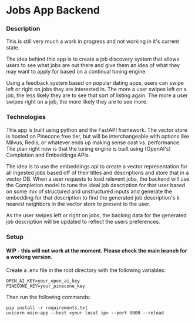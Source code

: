 # Jobs App Backend

### Description
This is still very much a work in progress and not working in it's current state.

The idea behind this app is to create a job discovery system that allows users to see what jobs are out there and give them an idea of what they may want to apply for based on a continual tuning engine.

Using a feedback system based on popular dating apps, users can swipe left or right on jobs they are interested in. The more a user swipes left on a job, the less likely they are to see that sort of listing again. The more a user swipes right on a job, the more likely they are to see more.

### Technologies
This app is built using python and the FastAPI framework. The vector store is hosted on Pinecone free tier, but will be interchangeable with options like Milvus, Redis, or whatever ends up making sense cost vs. performance.
The plan right now is that the tuning engine is built using (OpenAI's) Completion and Embeddings APIs. 

The idea is to use the embeddings api to create a vector representation for all ingested jobs based off of their titles and descriptions and store that in a vector DB. When a user requests to load relevent jobs, the backend will use the Completion model to tune the ideal job description for that user based on some mix of structured and unstructured inputs and generate the embedding for that description to find the generated job description's k nearest neighbors in the vector store to present to the user.

As the user swipes left or right on jobs, the backing data for the generated job description will be updated to reflect the users preferences.

### Setup
#### WIP - this will not work at the moment. Please check the main branch for a working version.

Create a .env file in the root directory with the following variables:
```
OPEN_AI_KEY=your_open_ai_key
PINECONE_KEY=your_pinecone_key
```

Then run the following commands:
```
pip install -r requirements.txt
uvicorn main:app --host <your local ip> --port 8000 --reload
```
